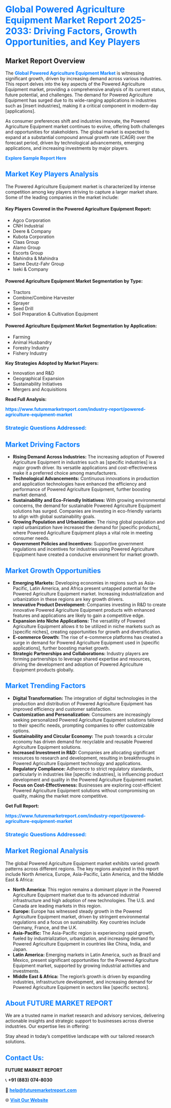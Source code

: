 <h1 style="color: #007BFF;">Global Powered Agriculture Equipment Market Report 2025-2033: Driving Factors, Growth Opportunities, and Key Players</h1>

<section id="overview">
<h2>Market Report Overview</h2>
<p>The <a href="https://www.futuremarketreport.com/industry-report/powered-agriculture-equipment-market" style="color: #007BFF; text-decoration: none;"><strong>Global Powered Agriculture Equipment Market</strong></a> is witnessing significant growth, driven by increasing demand across various industries. This report delves into the key aspects of the Powered Agriculture Equipment market, providing a comprehensive analysis of its current status, future potential, and challenges. The demand for Powered Agriculture Equipment has surged due to its wide-ranging applications in industries such as [insert industries], making it a critical component in modern-day [applications].</p>
<p>As consumer preferences shift and industries innovate, the Powered Agriculture Equipment market continues to evolve, offering both challenges and opportunities for stakeholders. The global market is expected to expand at a substantial compound annual growth rate (CAGR) over the forecast period, driven by technological advancements, emerging applications, and increasing investments by major players.</p>
</section>

<section id="overview">
<p><a href="https://www.futuremarketreport.com/request-sample/reportId=63860" style="color: #007BFF; text-decoration: none;"><strong>Explore Sample Report Here</strong></a></p>
</section>

<section id="key-players">
<h2 style="color: #007BFF;">Market Key Players Analysis</h2>
<p>The Powered Agriculture Equipment market is characterized by intense competition among key players striving to capture a larger market share. Some of the leading companies in the market include:</p>
<h4>Key Players Covered in the Powered Agriculture Equipment Report:</h4>
<ul><li>Agco Corporation</li><li>CNH Industrial</li><li>Deere &amp; Company</li><li>Kubota Corporation</li><li>Claas Group</li><li>Alamo Group</li><li>Escorts Group</li><li>Mahindra &amp; Mahindra</li><li>Same Deutz-Fahr Group</li><li>Iseki &amp; Company</li></ul>
<h4>Powered Agriculture Equipment Market Segmentation by Type:</h4>
<ul><li>Tractors</li><li>Combine/Combine Harvester</li><li>Sprayer</li><li>Seed Drill</li><li>Soil Preparation &amp; Cultivation Equipment</li></ul>

<h4>Powered Agriculture Equipment Market Segmentation by Application:</h4>
<ul><li>Farming</li><li>Animal Husbandry</li><li>Forestry Industry</li><li>Fishery Industry</li></ul>
<p><strong>Key Strategies Adopted by Market Players:</strong></p>
<ul>
<li>Innovation and R&D</li>
<li>Geographical Expansion</li>
<li>Sustainability Initiatives</li>
<li>Mergers and Acquisitions</li>
</ul>
</section>

<section>
<p><strong>Read Full Analysis: </strong></p><a href="https://www.futuremarketreport.com/industry-report/powered-agriculture-equipment-market" style="color: #007BFF; text-decoration: none;"><strong>https://www.futuremarketreport.com/industry-report/powered-agriculture-equipment-market</strong></a>
<h3 style="color: #007BFF;">Strategic Questions Addressed:</h3>
</section>

<section id="driving-factors">
<h2 style="color: #007BFF;">Market Driving Factors</h2>
<ul>
<li><strong>Rising Demand Across Industries:</strong> The increasing adoption of Powered Agriculture Equipment in industries such as [specific industries] is a major growth driver. Its versatile applications and cost-effectiveness make it a preferred choice among manufacturers.</li>
<li><strong>Technological Advancements:</strong> Continuous innovations in production and application technologies have enhanced the efficiency and performance of Powered Agriculture Equipment, further boosting market demand.</li>
<li><strong>Sustainability and Eco-Friendly Initiatives:</strong> With growing environmental concerns, the demand for sustainable Powered Agriculture Equipment solutions has surged. Companies are investing in eco-friendly variants to align with global sustainability goals.</li>
<li><strong>Growing Population and Urbanization:</strong> The rising global population and rapid urbanization have increased the demand for [specific products], where Powered Agriculture Equipment plays a vital role in meeting consumer needs.</li>
<li><strong>Government Policies and Incentives:</strong> Supportive government regulations and incentives for industries using Powered Agriculture Equipment have created a conducive environment for market growth.</li>
</ul>
</section>

<section id="growth-opportunities">
<h2 style="color: #007BFF;">Market Growth Opportunities</h2>
<ul>
<li><strong>Emerging Markets:</strong> Developing economies in regions such as Asia-Pacific, Latin America, and Africa present untapped potential for the Powered Agriculture Equipment market. Increasing industrialization and urbanization in these regions are key growth drivers.</li>
<li><strong>Innovative Product Development:</strong> Companies investing in R&D to create innovative Powered Agriculture Equipment products with enhanced features and applications are likely to gain a competitive edge.</li>
<li><strong>Expansion into Niche Applications:</strong> The versatility of Powered Agriculture Equipment allows it to be utilized in niche markets such as [specific niches], creating opportunities for growth and diversification.</li>
<li><strong>E-commerce Growth:</strong> The rise of e-commerce platforms has created a surge in demand for Powered Agriculture Equipment used in [specific applications], further boosting market growth.</li>
<li><strong>Strategic Partnerships and Collaborations:</strong> Industry players are forming partnerships to leverage shared expertise and resources, driving the development and adoption of Powered Agriculture Equipment products globally.</li>
</ul>
</section>

<section id="trending-factors">
<h2 style="color: #007BFF;">Market Trending Factors</h2>
<ul>
<li><strong>Digital Transformation:</strong> The integration of digital technologies in the production and distribution of Powered Agriculture Equipment has improved efficiency and customer satisfaction.</li>
<li><strong>Customization and Personalization:</strong> Consumers are increasingly seeking personalized Powered Agriculture Equipment solutions tailored to their specific needs, prompting companies to offer customizable options.</li>
<li><strong>Sustainability and Circular Economy:</strong> The push towards a circular economy has driven demand for recyclable and reusable Powered Agriculture Equipment solutions.</li>
<li><strong>Increased Investment in R&D:</strong> Companies are allocating significant resources to research and development, resulting in breakthroughs in Powered Agriculture Equipment technology and applications.</li>
<li><strong>Regulatory Compliance:</strong> Adherence to strict regulatory standards, particularly in industries like [specific industries], is influencing product development and quality in the Powered Agriculture Equipment market.</li>
<li><strong>Focus on Cost-Effectiveness:</strong> Businesses are exploring cost-efficient Powered Agriculture Equipment solutions without compromising on quality, making the market more competitive.</li>
</ul>
</section>

<section>
<p><strong>Get Full Report: </strong></p><a href="https://www.futuremarketreport.com/industry-report/powered-agriculture-equipment-market" style="color: #007BFF; text-decoration: none;"><strong>https://www.futuremarketreport.com/industry-report/powered-agriculture-equipment-market</strong></a>
<h3 style="color: #007BFF;">Strategic Questions Addressed:</h3>
</section>


<section id="regional-analysis">
<h2 style="color: #007BFF;">Market Regional Analysis</h2>
<p>The global Powered Agriculture Equipment market exhibits varied growth patterns across different regions. The key regions analyzed in this report include North America, Europe, Asia-Pacific, Latin America, and the Middle East & Africa:</p>
<ul>
<li><strong>North America:</strong> This region remains a dominant player in the Powered Agriculture Equipment market due to its advanced industrial infrastructure and high adoption of new technologies. The U.S. and Canada are leading markets in this region.</li>
<li><strong>Europe:</strong> Europe has witnessed steady growth in the Powered Agriculture Equipment market, driven by stringent environmental regulations and a focus on sustainability. Key countries include Germany, France, and the U.K.</li>
<li><strong>Asia-Pacific:</strong> The Asia-Pacific region is experiencing rapid growth, fueled by industrialization, urbanization, and increasing demand for Powered Agriculture Equipment in countries like China, India, and Japan.</li>
<li><strong>Latin America:</strong> Emerging markets in Latin America, such as Brazil and Mexico, present significant opportunities for the Powered Agriculture Equipment market, supported by growing industrial activities and investments.</li>
<li><strong>Middle East & Africa:</strong> The region’s growth is driven by expanding industries, infrastructure development, and increasing demand for Powered Agriculture Equipment in sectors like [specific sectors].</li>
</ul>
</section>

<footer>
<h2 style="color: #007BFF;">About FUTURE MARKET REPORT</h2>
<p>We are a trusted name in market research and advisory services, delivering actionable insights and strategic support to businesses across diverse industries. Our expertise lies in offering:</p>

<p>Stay ahead in today’s competitive landscape with our tailored research solutions.</p>

<h2 style="color: #007BFF;">Contact Us:</h2>
<p><strong>FUTURE MARKET REPORT</strong></p>
<p>📞 <strong>+91 (883) 074-8030</strong></p>
<p>📧 <strong><a href="mailto:help@futuremarketreport.com" style="color: #007BFF;">help@futuremarketreport.com</a></strong></p>
<p>🌐 <strong><a href="https://www.futuremarketreport.com/" style="color: #007BFF;">Visit Our Website</a></strong></p>
</footer>